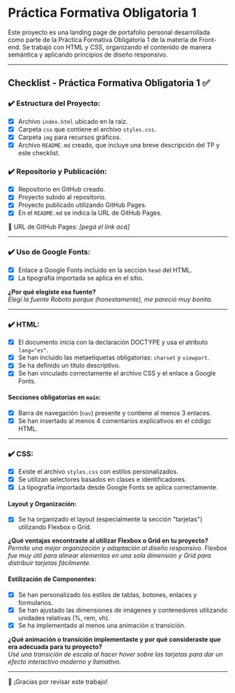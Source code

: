 # Práctica Formativa Obligatoria 1

Este proyecto es una landing page de portafolio personal desarrollada como parte de la Práctica Formativa Obligatoria 1 de la materia de Front-end. Se trabajó con HTML y CSS, organizando el contenido de manera semántica y aplicando principios de diseño responsivo.

---

## Checklist - Práctica Formativa Obligatoria 1 ✅

### ✔️ Estructura del Proyecto:
- [x] Archivo `index.html` ubicado en la raíz.
- [x] Carpeta `css` que contiene el archivo `styles.css`.
- [x] Carpeta `img` para recursos gráficos.
- [x] Archivo `README.md` creado, que incluye una breve descripción del TP y este checklist.

### ✔️ Repositorio y Publicación:
- [x] Repositorio en GitHub creado.
- [x] Proyecto subido al repositorio.
- [x] Proyecto publicado utilizando GitHub Pages.
- [x] En el `README.md` se indica la URL de GitHub Pages.

🔗 URL de GitHub Pages: *[pegá el link acá]*

---

### ✔️ Uso de Google Fonts:
- [x] Enlace a Google Fonts incluido en la sección `head` del HTML.
- [x] La tipografía importada se aplica en el sitio.

**¿Por qué elegiste esa fuente?**  
*Elegí la fuente Roboto porque (honestamente), me pareció muy bonita.*

---

### ✔️ HTML:
- [x] El documento inicia con la declaración DOCTYPE y usa el atributo `lang="es"`.
- [x] Se han incluido las metaetiquetas obligatorias: `charset` y `viewport`.
- [x] Se ha definido un título descriptivo.
- [x] Se han vinculado correctamente el archivo CSS y el enlace a Google Fonts.

#### Secciones obligatorias en `main`:
- [x] Barra de navegación (`nav`) presente y contiene al menos 3 enlaces.
- [x] Se han insertado al menos 4 comentarios explicativos en el código HTML.

---

### ✔️ CSS:
- [x] Existe el archivo `styles.css` con estilos personalizados.
- [x] Se utilizan selectores basados en clases e identificadores.
- [x] La tipografía importada desde Google Fonts se aplica correctamente.

#### Layout y Organización:
- [x] Se ha organizado el layout (especialmente la sección "tarjetas") utilizando Flexbox o Grid.

**¿Qué ventajas encontraste al utilizar Flexbox o Grid en tu proyecto?**  
*Permite una mejor organización y adaptación al diseño responsivo. Flexbox fue muy útil para alinear elementos en una sola dimensión y Grid para distribuir tarjetas fácilmente.*

#### Estilización de Componentes:
- [x] Se han personalizado los estilos de tablas, botones, enlaces y formularios.
- [x] Se han ajustado las dimensiones de imágenes y contenedores utilizando unidades relativas (%,
rem, vh).
- [x] Se ha implementado al menos una animación o transición.

**¿Qué animación o transición implementaste y por qué consideraste que era adecuada para tu proyecto?**  
*Usé una transición de escala al hacer hover sobre las tarjetas para dar un efecto interactivo moderno
 y llamativo.*

---

💬 ¡Gracias por revisar este trabajo!
